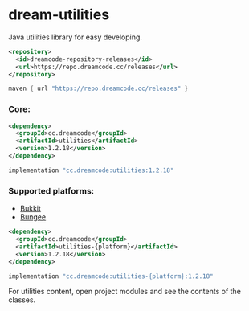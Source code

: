 # dream-utilities
Java utilities library for easy developing.

```xml
<repository>
  <id>dreamcode-repository-releases</id>
  <url>https://repo.dreamcode.cc/releases</url>
</repository>
```

```groovy
maven { url "https://repo.dreamcode.cc/releases" }
```

### Core:
```xml
<dependency>
  <groupId>cc.dreamcode</groupId>
  <artifactId>utilities</artifactId>
  <version>1.2.18</version>
</dependency>
```

```groovy
implementation "cc.dreamcode:utilities:1.2.18"
```

### Supported platforms:
- [Bukkit](https://github.com/DreamPoland/dream-utilities/tree/master/utilities-bukkit)
- [Bungee](https://github.com/DreamPoland/dream-utilities/tree/master/utilities-bungee)

```xml
<dependency>
  <groupId>cc.dreamcode</groupId>
  <artifactId>utilities-{platform}</artifactId>
  <version>1.2.18</version>
</dependency>
```
```groovy
implementation "cc.dreamcode:utilities-{platform}:1.2.18"
```

For utilities content, open project modules and see the contents of the classes.

